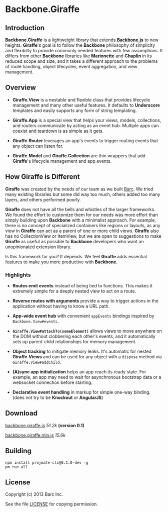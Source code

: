 # Backbone.Giraffe

## Introduction

__Backbone.Giraffe__ is a lightweight library that extends
[__Backbone.js__](http://documentcloud.github.com/backbone/) to new heights.
__Giraffe__'s goal is to follow the __Backbone__ philosophy of simplicity and
flexibilty to provide commonly needed features with few assumptions. It differs
from other __Backbone__ libraries like __Marionette__ and __Chaplin__ in its
reduced scope and size, and it takes a different approach to the problems of
route handling, object lifecycles, event aggregation, and view management.

## Overview

- __Giraffe.View__ is a nestable and flexible class that provides lifecycle
management and many other useful features. It defaults to __Underscore__
templates and easily supports any form of string templating.

- __Giraffe.App__ is a special view that helps your views, models, collections,
and routers communicate by acting as an event hub. Multiple apps can coexist and
teardown is as simple as it gets.

- __Giraffe.Router__ leverages an app's events to trigger routing events that
any object can listen for.

- __Giraffe.Model__ and __Giraffe.Collection__ are thin wrappers that add
__Giraffe__'s lifecycle management and app events.

## How Giraffe is Different

__Giraffe__ was created by the needs of our team as we built
[Barc](http://barc.com). We tried many existing libraries but some did way too
much, others added too many layers, and others performed poorly.

__Giraffe__ does not have all the bells and whistles of the larger frameworks.
We found the effort to customize them for our needs was more effort than simply 
building upon __Backbone__ with a minimalist approach. For example, there is no
concept of specialized containers like regions or layouts, as any view in
__Giraffe__ can act as a parent of one or more child views. __Giraffe__ also
has no CollectionView or ItemView, but we are open to suggestions to make
__Giraffe__ as useful as possible to __Backbone__ developers who want an
unopinionated extension library.

Is this framework for you? It depends. We feel __Giraffe__ adds essential
features to make you more productive with __Backbone__.

### Highlights

- __Routes emit events__ instead of being tied to functions. This makes it
extremely simple for a deeply nested view to act on a route.

- __Reverse routes with arguments__ provide a way to trigger actions in the
application without having to know a URL path.

- __App-wide event hub__ with convenient `appEvents` bindings inspired by
`Backbone.View#events`.

- __`Giraffe.View#attachTo(someElement)`__ allows views to move anywhere on the
DOM without clobbering each other's events, and it automatically sets up
parent-child relationships for memory management.

- __Object tracking__ to mitigate memory leaks. It's automatic for nested
__Giraffe.Views__ and can be used for any object with a `dispose` method via
`Giraffe.View#addChild`.

- __(A)sync app initialization__ helps an app reach its ready state. For
example, an app may need to wait for asynchronous bootstrap data or a websocket
connection before starting.

- __Declarative event handling__ in markup for simple one-way binding. (does not
try to be __Knockout__ or __AngularJS__)


## Download

[backbone.giraffe.js](https://raw.github.com/barc/backbone.giraffe/master/dist/backbone.giraffe.js) _51.2k_ __(version 0.1)__

[backbone.giraffe.min.js](https://raw.github.com/barc/backbone.giraffe/master/dist/backbone.giraffe.min.js) _15.6k_

## Building

    npm install projmate-cli@0.1.0-dev -g
    pm run all

## License

Copyright (c) 2013 Barc Inc.

See the file [LICENSE](license.html) for copying permission.
